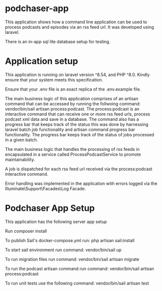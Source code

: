 # podchaser-app
This application shows how a command line application can be used to process podcasts and episodes via an rss feed url. It was developed using laravel.

There is an in-app sql lite database setup for testing.

# Application setup

This application is running on laravel version ^8.54, and PHP ^8.0. Kindly ensure that your system meets this specification.

Ensure that your .env file is an exact replica of the .env.example file.

The main business logic of this application comprises of an artisan command that can be accessed by running the follwoing command: vendor/bin/sail artisan process:podcast. The process:podcast is an interactive command that can receive one or more rss feed urls, process podcast xml data and save in a database. The command also has a progress bar that keeps track of the status this was done by harnessing laravel batch job functionality and artisan command progress bar functionality. The progress bar keeps track of the status of jobs processed in a given batch.

The main business logic that handles the processing of rss feeds in encapsulated in a service called ProcessPodcastService to  promote maintainability.

A job is dispatched for each rss feed url received via the process:podcast interactive command.

Error handling was implemented in the application with errors logged via the Illuminate\Support\Facades\Log  Facade.



  # Podchaser App Setup
  This application has the following server app setup
  
  Run composer install

  To publish Sail's docker-compose.yml run:  php artisan sail:install

  To start sail environment run command: vendor/bin/sail up

  To run migration files run command: vendor/bin/sail artisan migrate

  To run the podcast artisan command run command: vendor/bin/sail artisan process:podcast

  To run unit tests use the following command: vendor/bin/sail artisan test